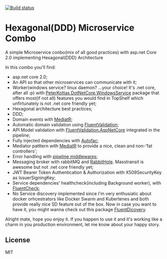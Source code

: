 [![Build status](https://ci.appveyor.com/api/projects/status/5c0t3d9lx0ug0ier?svg=true)](https://ci.appveyor.com/project/alvesdm/hexagonaldddmicroservicetemplate)

# Hexagonal(DDD) Microservice Combo
A simple Microservice conbo(mix of all good practices) with asp.net Core 2.0 implementing Hexagonal(DDD) Architecture

In this combo you'll find:
  - asp.net core 2.0;
  - An API so that other microservices can communicate with it;
  - Worker(windows service? linux daemon? ...your choice! It's .net core, after all :p) with [PeterKottas DotNetCore.WindowsService](https://github.com/PeterKottas/DotNetCore.WindowsService) package that offers most(if not all) features you would find in TopShelf which unfirtunately is not .net core friendly yet;
  - Hexagonal architecture best practices;
  - DDD;
  - Domain events with [MediatR](https://github.com/jbogard/MediatR);
  - Automatic domain validation using [FluentValidation](https://github.com/JeremySkinner/fluentvalidation);
  - API Model validation with [FluentValidation.AspNetCore](https://www.nuget.org/packages/FluentValidation.AspNetCore/) integrated in the pipeline;
  - Fully injected dependencies with [Autofac](https://github.com/autofac/Autofac);
  - Mediator patttern with [MediatR](https://github.com/jbogard/MediatR) to provide a nice, clean and non-'fat controllers';
  - Error handling with [pipeline middlewares](https://docs.microsoft.com/en-us/aspnet/core/fundamentals/middleware/?tabs=aspnetcore2x);
  - Messaging broker with rabbitMQ and [RabbitHole](https://github.com/alvesdm/RabbitHole). Masstransit is awesome but not .net core friendly yet;
  - JWT Bearer Token Authentication & Authorization with X509SecurityKey as IssuerSigningKey;
  - Service dependencies' healthcheck(including Background worker), with [FluentCheck](https://github.com/alvesdm/FluentCheck);
  - No Service discovery implemented since I'm very enthusiatic about docker orhcestrators like Docker Swarm and Kubertenes and both provide really nice SD feature out of the box. Now in case you want to have it, you might wanna check out this package [FluentDicovery](https://github.com/alvesdm/FluentDicovery).
  
Alright mate, hope you enjoy it. 
If you happen to use it and it's working like a charm in you production environment, let me know about your happy story.

License
----

MIT
